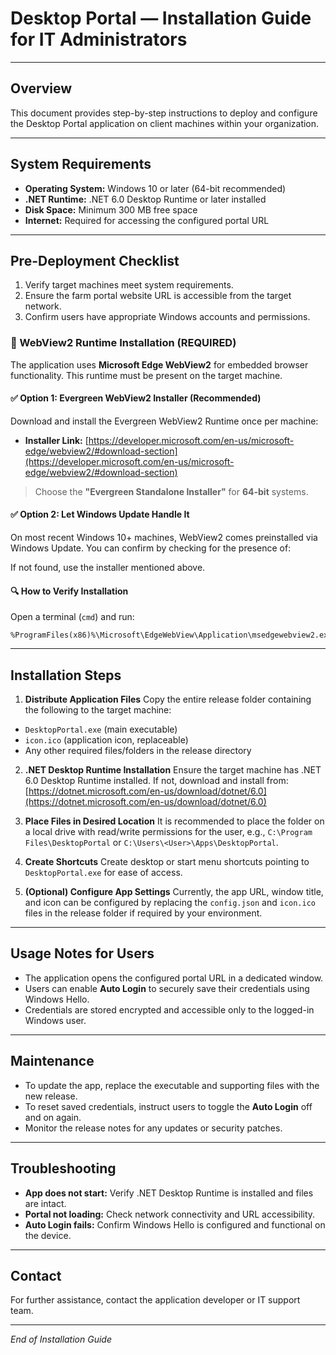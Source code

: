 # Desktop Portal — Installation Guide for IT Administrators

---

## Overview

This document provides step-by-step instructions to deploy and configure the Desktop Portal application on client machines within your organization.

---

## System Requirements

- **Operating System:** Windows 10 or later (64-bit recommended)
- **.NET Runtime:** .NET 6.0 Desktop Runtime or later installed
- **Disk Space:** Minimum 300 MB free space
- **Internet:** Required for accessing the configured portal URL

---

## Pre-Deployment Checklist

1. Verify target machines meet system requirements.
2. Ensure the farm portal website URL is accessible from the target network.
3. Confirm users have appropriate Windows accounts and permissions.

### 🔧 WebView2 Runtime Installation (REQUIRED)

The application uses **Microsoft Edge WebView2** for embedded browser functionality. This runtime must be present on the target machine.

#### ✅ Option 1: Evergreen WebView2 Installer (Recommended)

Download and install the Evergreen WebView2 Runtime once per machine:

- **Installer Link:** 
 [https://developer.microsoft.com/en-us/microsoft-edge/webview2/#download-section](https://developer.microsoft.com/en-us/microsoft-edge/webview2/#download-section) 
 > Choose the **"Evergreen Standalone Installer"** for **64-bit** systems.

#### ✅ Option 2: Let Windows Update Handle It

On most recent Windows 10+ machines, WebView2 comes preinstalled via Windows Update. 
You can confirm by checking for the presence of:

If not found, use the installer mentioned above.

#### 🔍 How to Verify Installation

Open a terminal (`cmd`) and run:

	%ProgramFiles(x86)%\Microsoft\EdgeWebView\Application\msedgewebview2.exe


---

## Installation Steps

1. **Distribute Application Files** 
  Copy the entire release folder containing the following to the target machine: 
  - `DesktopPortal.exe` (main executable) 
  - `icon.ico` (application icon, replaceable) 
  - Any other required files/folders in the release directory

2. **.NET Desktop Runtime Installation** 
  Ensure the target machine has .NET 6.0 Desktop Runtime installed. If not, download and install from: 
  [https://dotnet.microsoft.com/en-us/download/dotnet/6.0](https://dotnet.microsoft.com/en-us/download/dotnet/6.0)

3. **Place Files in Desired Location** 
  It is recommended to place the folder on a local drive with read/write permissions for the user, e.g., `C:\Program Files\DesktopPortal` or `C:\Users\<User>\Apps\DesktopPortal`.

4. **Create Shortcuts** 
  Create desktop or start menu shortcuts pointing to `DesktopPortal.exe` for ease of access.

5. **(Optional) Configure App Settings** 
  Currently, the app URL, window title, and icon can be configured by replacing the `config.json` and `icon.ico` files in the release folder if required by your environment.

---

## Usage Notes for Users

- The application opens the configured portal URL in a dedicated window.
- Users can enable **Auto Login** to securely save their credentials using Windows Hello.
- Credentials are stored encrypted and accessible only to the logged-in Windows user.

---

## Maintenance

- To update the app, replace the executable and supporting files with the new release.
- To reset saved credentials, instruct users to toggle the **Auto Login** off and on again.
- Monitor the release notes for any updates or security patches.

---

## Troubleshooting

- **App does not start:** Verify .NET Desktop Runtime is installed and files are intact.
- **Portal not loading:** Check network connectivity and URL accessibility.
- **Auto Login fails:** Confirm Windows Hello is configured and functional on the device.

---

## Contact

For further assistance, contact the application developer or IT support team.

---

*End of Installation Guide*
